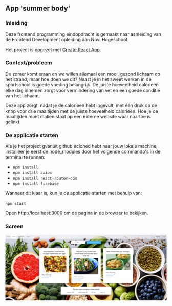 ## App 'summer body'

### Inleiding

Deze frontend programming eindopdracht is gemaakt naar aanleiding van de Frontend Development opleiding aan Novi Hogeschool.

Het project is opgezet met [Create React App](https://github.com/facebook/create-react-app).

### Context/probleem

De zomer komt eraan en we willen allemaal een mooi, gezond lichaam op het strand, maar hoe doen we dit? Naast je in het zweet werken in de sportschool is goede voeding belangrijk. De juiste hoeveelheid calorieën elke dag innemen zorgt voor vermindering van vet en een goede conditie van het lichaam.

Deze app zorgt, nadat je de calorieën hebt ingevult, met één druk op de knop voor drie maaltijden met de juiste hoeveelheid calorieën. Hoe je de maaltijden moet maken staat op een externe website waar naartoe is gelinkt.

### De applicatie starten
Als je het project gvanuit github ecloned hebt naar jouw lokale machine, installeer je eerst de node_modules door het volgende commando's in de terminal te runnen:

- `npm install`
- `npm install axios`
- `npm install react-router-dom`
- `npm install firebase`

Wanneer dit klaar is, kun je de applicatie starten met behulp van:

`npm start`

Open http://localhost:3000 om de pagina in de browser te bekijken.

### Screen

![screen.png](src/assets/screen.png)
